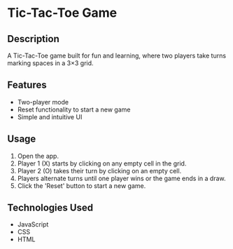 
# Tic-Tac-Toe Game
## Description
A Tic-Tac-Toe game built for fun and learning, where two players take turns marking spaces in a 3×3 grid.
## Features
- Two-player mode
- Reset functionality to start a new game
- Simple and intuitive UI
## Usage
1. Open the app.
2. Player 1 (X) starts by clicking on any empty cell in the grid.
3. Player 2 (O) takes their turn by clicking on an empty cell.
4. Players alternate turns until one player wins or the game ends in a draw.
5. Click the 'Reset' button to start a new game.
## Technologies Used
- JavaScript
- CSS
- HTML






